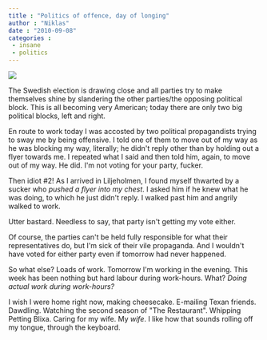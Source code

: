 ```yaml
---
title : "Politics of offence, day of longing"
author : "Niklas"
date : "2010-09-08"
categories : 
 - insane
 - politics
---
```


[![](http://i.imgur.com/X3zgr.png)](http://i.imgur.com/X3zgr.png)

The Swedish election is drawing close and all parties try to make themselves shine by slandering the other parties/the opposing political block. This is all becoming very American; today there are only two big political blocks, left and right.

En route to work today I was accosted by two political propagandists trying to sway me by being offensive. I told one of them to move out of my way as he was blocking my way, literally; he didn't reply other than by holding out a flyer towards me. I repeated what I said and then told him, again, to move out of my way. He did. I'm not voting for your party, fucker.

Then idiot #2! As I arrived in Liljeholmen, I found myself thwarted by a sucker who _pushed a flyer into my chest_. I asked him if he knew what he was doing, to which he just didn't reply. I walked past him and angrily walked to work.

Utter bastard. Needless to say, that party isn't getting my vote either.

Of course, the parties can't be held fully responsible for what their representatives do, but I'm sick of their vile propaganda. And I wouldn't have voted for either party even if tomorrow had never happened.

So what else? Loads of work. Tomorrow I'm working in the evening. This week has been nothing but hard labour during work-hours. What? _Doing actual work during work-hours?_

I wish I were home right now, making cheesecake. E-mailing Texan friends. Dawdling. Watching the second season of "The Restaurant". Whipping Petting Blixa. Caring for my wife. My _wife_. I like how that sounds rolling off my tongue, through the keyboard.
